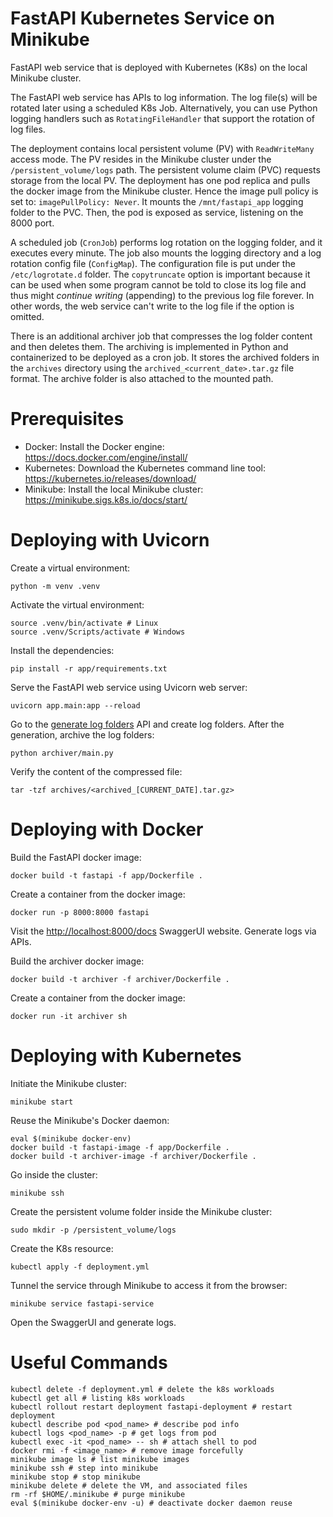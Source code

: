# FastAPI Kubernetes Service on Minikube

FastAPI web service that is deployed with Kubernetes (K8s) on the local Minikube cluster.

The FastAPI web service has APIs to log information. The log file(s) will be rotated later using a scheduled K8s Job. Alternatively, you can use Python logging handlers such as `RotatingFileHandler` that support the rotation of log files.

The deployment contains local persistent volume (PV) with `ReadWriteMany` access mode. The PV resides in the Minikube cluster under the `/persistent_volume/logs` path. The persistent volume claim (PVC) requests storage from the local PV. The deployment has one pod replica and pulls the docker image from the Minikube cluster. Hence the image pull policy is set to: `imagePullPolicy: Never`. It mounts the `/mnt/fastapi_app` logging folder to the PVC. Then, the pod is exposed as service, listening on the 8000 port.

A scheduled job (`CronJob`) performs log rotation on the logging folder, and it executes every minute. The job also mounts the logging directory and a log rotation config file (`ConfigMap`). The configuration file is put under the `/etc/logrotate.d` folder. The `copytruncate` option is important because it can be used when some program cannot be told to close its log file and thus might *continue writing* (appending) to the previous log file forever. In other words, the web service can't write to the log file if the option is omitted.

There is an additional archiver job that compresses the log folder content and then deletes them. The archiving is implemented in Python and containerized to be deployed as a cron job. It stores the archived folders in the `archives` directory using the `archived_<current_date>.tar.gz` file format. The archive folder is also attached to the mounted path.

# Prerequisites

- Docker: Install the Docker engine: https://docs.docker.com/engine/install/
- Kubernetes: Download the Kubernetes command line tool: https://kubernetes.io/releases/download/
- Minikube: Install the local Minikube cluster: https://minikube.sigs.k8s.io/docs/start/

# Deploying with Uvicorn

Create a virtual environment:

```
python -m venv .venv
```

Activate the virtual environment:

```
source .venv/bin/activate # Linux
source .venv/Scripts/activate # Windows
```

Install the dependencies:

```
pip install -r app/requirements.txt
```

Serve the FastAPI web service using Uvicorn web server:

```
uvicorn app.main:app --reload
```

Go to the [generate log folders](http://127.0.0.1:8000/docs#/default/generate_log_folders_generate_log_folders__num_folders__get) API and create log folders. After the generation, archive the log folders:

```
python archiver/main.py
```

Verify the content of the compressed file:

```
tar -tzf archives/<archived_[CURRENT_DATE].tar.gz>
```

# Deploying with Docker

Build the FastAPI docker image:

```
docker build -t fastapi -f app/Dockerfile .
```

Create a container from the docker image:

```
docker run -p 8000:8000 fastapi
```

Visit the <http://localhost:8000/docs> SwaggerUI website. Generate logs via APIs.

Build the archiver docker image:

```
docker build -t archiver -f archiver/Dockerfile .
```

Create a container from the docker image:

```
docker run -it archiver sh
```

# Deploying with Kubernetes

Initiate the Minikube cluster:

```
minikube start
```

Reuse the Minikube's Docker daemon:

```
eval $(minikube docker-env)
docker build -t fastapi-image -f app/Dockerfile .
docker build -t archiver-image -f archiver/Dockerfile .
```

Go inside the cluster:

```
minikube ssh
```

Create the persistent volume folder inside the Minikube cluster:

```
sudo mkdir -p /persistent_volume/logs
```

Create the K8s resource:

```
kubectl apply -f deployment.yml
```

Tunnel the service through Minikube to access it from the browser:

```
minikube service fastapi-service
```

Open the SwaggerUI and generate logs.

# Useful Commands

```
kubectl delete -f deployment.yml # delete the k8s workloads
kubectl get all # listing k8s workloads
kubectl rollout restart deployment fastapi-deployment # restart deployment
kubectl describe pod <pod_name> # describe pod info
kubectl logs <pod_name> -p # get logs from pod
kubectl exec -it <pod_name> -- sh # attach shell to pod
docker rmi -f <image_name> # remove image forcefully
minikube image ls # list minikube images
minikube ssh # step into minikube
minikube stop # stop minikube
minikube delete # delete the VM, and associated files
rm -rf $HOME/.minikube # purge minikube
eval $(minikube docker-env -u) # deactivate docker daemon reuse
```
